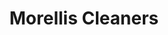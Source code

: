 ---
title: "Morellis Cleaners"
url: /carmel/morellis-cleaners-east-146th-street/
shop: Wäscherei
---